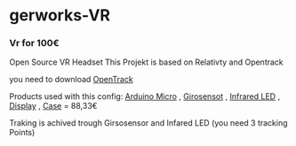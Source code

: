 # gerworks-VR
### Vr for 100€
Open Source VR Headset
This Projekt is based on Relativty
and Opentrack

you need to download [OpenTrack](https://github.com/opentrack/opentrack/releases/download/opentrack-2021.2.0/opentrack-win32-portable-2021.2.0.7z)


Products used with this config:
[Arduino Micro](https://www.aliexpress.com/item/1005001706390728.html) , [Girosensot](https://www.aliexpress.com/item/32761922595.html) , [Infrared LED](https://www.aliexpress.com/item/1005002655434560.html) , [Display](https://www.aliexpress.com/item/32884621131.html) , [Case](https://www.aliexpress.com/item/1005002549285047.html) = 88,33€

Traking is achived trough Girsosensor and Infared LED (you need 3 tracking Points)
